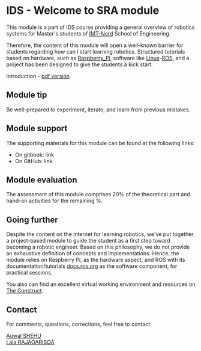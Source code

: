 # IDS - Welcome to SRA module

This module is a part of IDS course providing a general overview of robotics systems for Master's students of [IMT-Nord](http://www.imt-nord-europe.fr) School of Engineering.

Therefore, the content of this module will open a well-known barrier for students regarding how can I start learning robotics. Structured tutorials based on hardware, such as [Raspberry_Pi](https://www.raspberrypi.org/), software like [Linux](https://ubuntu.com/download/desktop)-[ROS](https://ros.org/), and a project has been designed to give the students a kick start.

Introduction - [pdf version]()

## Module tip

Be well-prepared to experiment, iterate, and learn from previous mistakes.

## Module support

The supporting materials for this module can be found at the following links:

- On gitbook: link
- On GitHub: link

## Module evaluation

The assessment of this module comprises 20% of the theoretical part and hand-on activities for the remaining %.

## Going further

Despite the content on the internet for learning robotics, we've put together a project-based module to guide the student as a first step toward becoming a robotic engineer. Based on this philosophy, we do not provide an exhaustive definition of concepts and implementations. Hence, the module relies on Raspberry Pi, as the hardware aspect, and ROS with its documentation/tutorials [docs.ros.org](https://docs.ros.org) as the software component, for practical sessions.

You also can find an excellent virtual working environment and resources on [The Construct](https://www.theconstructsim.com/).

## Contact

For comments, questions, corrections, feel free to contact:

[Auwal SHEHU](mailto://auwal.shehu@imt-nord-europe.fr)  
[Lala RAJAOARISOA](mailto://lala.rajaoarisoa@imt-nord-europe.fr)

